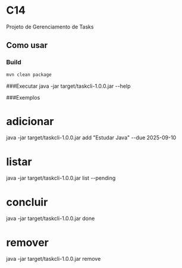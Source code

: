 # C14
Projeto de Gerenciamento de Tasks

## Como usar

### Build
```bash
mvn clean package
```
###Executar
java -jar target/taskcli-1.0.0.jar --help

###Exemplos
# adicionar
java -jar target/taskcli-1.0.0.jar add "Estudar Java" --due 2025-09-10

# listar
java -jar target/taskcli-1.0.0.jar list --pending

# concluir
java -jar target/taskcli-1.0.0.jar done <ID>

# remover
java -jar target/taskcli-1.0.0.jar remove <ID>
